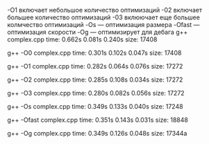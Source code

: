 -O1 включает небольшое количество оптимизаций
-02 включает большее количество оптимизаций
-03 вклюючает еще большее колмчество оптимизаций
-Os — оптимизация размера 
-Ofast — оптимизация скорости 
-Og — оптимизирует для дебага
g++ complex.cpp
time: 0.662s 0.081s 0.240s size: 17408

g++ -O0 complex.cpp
time: 0.301s 0.102s 0.047s size: 17408

g++ -O1 complex.cpp
time: 0.282s 0.064s 0.076s size: 17272

g++ -O2 complex.cpp
time: 0.285s 0.108s 0.034s size: 17272

g++ -O3 complex.cpp
time: 0.280s 0.082s 0.056s size: 17272

g++ -Os complex.cpp
time: 0.349s 0.133s 0.040s size: 17248

g++ -Ofast complex.cpp
time: 0.351s 0.143s 0.031s size: 18848

g++ -Og complex.cpp
time: 0.349s 0.126s 0.048s size: 17344a


